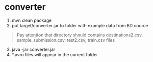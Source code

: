 # converter
1. mvn clean package
2. put target/converter.jar to folder with example data from BD cource
> Pay attention that directory should contains destinations2.csv, sample_submission.csv, test2.csv, train.csv files
3. java -jar converter.jar
4. *.avro files will appear in the current folder
